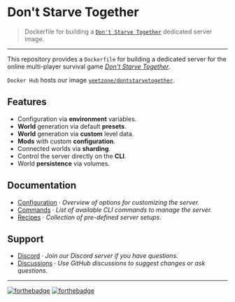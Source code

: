 # Don't Starve Together
> Dockerfile for building a [`Don't Starve Together`][website] dedicated server image.

---

This repository provides a `Dockerfile` for building a dedicated server
for the online multi-player survival game [*Don't Starve Together*][website].

`Docker Hub` hosts our image [`yeetzone/dontstarvetogether`][hub].

## Features
- Configuration via **environment** variables.
- **World** generation via default **presets**.
- **World** generation via **custom** level data.
- **Mods** with custom **configuration**.
- Connected worlds via **sharding**.
- Control the server directly on the **CLI**.
- World **persistence** via volumes.

## Documentation
- [Configuration][docs-configuration] · *Overview of options for customizing the server.*
- [Commands][docs-commands] · *List of available CLI commands to manage the server.*
- [Recipes][docs-recipes] · *Collection of pre-defined server setups.*

## Support
- [Discord][support-discord] · *Join our Discord server if you have questions.*
- [Discussions][support-github] · *Use GitHub discussions to suggest changes or ask questions.*

---

[![forthebadge](https://forthebadge.com/images/badges/open-source.svg)](https://forthebadge.com/)
[![forthebadge](https://forthebadge.com/images/badges/built-with-love.svg)](https://forthebadge.com/)

[docs-configuration]: /docs/configuration.md
[docs-commands]: /docs/commands.md
[docs-recipes]: /docs/recipes.md
[support-discord]: https://go.yeet.zone/discord
[support-github]: https://github.com/yeetzone/docker-dontstarvetogether/discussions
[hub]: https://hub.docker.com/r/yeetzone/dontstarvetogether
[website]: https://www.dontstarvetogether.com/
